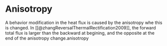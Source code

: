 # Anisotropy
A behavior modification in the heat flux is caused by the anisotropy whe this is changed. In [[@zhangReversalThermalRectification2009]], the forward total flux is larger than the backward at begining, and the opposite at the end of the anisotropy change.anisotropy
